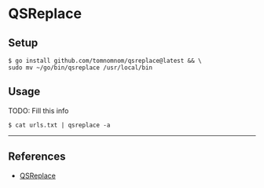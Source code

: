 # QSReplace

## Setup

```
$ go install github.com/tomnomnom/qsreplace@latest && \
sudo mv ~/go/bin/qsreplace /usr/local/bin
```

## Usage

TODO: Fill this info

```
$ cat urls.txt | qsreplace -a
```

---
## References

- [QSReplace](https://github.com/tomnomnom/qsreplace)